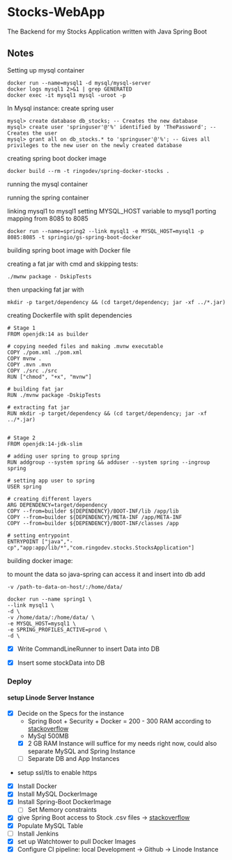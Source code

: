 # Stocks-WebApp

The Backend for my Stocks Application written with Java Spring Boot


## Notes
Setting up mysql container
```
docker run --name=mysql1 -d mysql/mysql-server
docker logs mysql1 2>&1 | grep GENERATED
docker exec -it mysql1 mysql -uroot -p
```
In Mysql instance:
create spring user
```
mysql> create database db_stocks; -- Creates the new database
mysql> create user 'springuser'@'%' identified by 'ThePassword'; -- Creates the user
mysql> grant all on db_stocks.* to 'springuser'@'%'; -- Gives all privileges to the new user on the newly created database
```

creating spring boot docker image

```
docker build --rm -t ringodev/spring-docker-stocks .
```


running the mysql container

running the spring container 

linking mysql1 to mysql1
setting MYSQL_HOST variable to mysql1
porting mapping from 8085 to 8085

```
docker run --name=spring2 --link mysql1 -e MYSQL_HOST=mysql1 -p 8085:8085 -t springio/gs-spring-boot-docker
```

building spring boot image with Docker file

creating a fat jar with cmd and skipping tests:

```
./mwnw package - DskipTests

```
then unpacking fat jar with 
```
mkdir -p target/dependency && (cd target/dependency; jar -xf ../*.jar)
```

creating Dockerfile with split dependencies

```
# Stage 1
FROM openjdk:14 as builder

# copying needed files and making .mvnw executable
COPY ./pom.xml ./pom.xml
COPY mvnw .
COPY .mvn .mvn
COPY ./src ./src
RUN ["chmod", "+x", "mvnw"]

# building fat jar
RUN ./mvnw package -DskipTests

# extracting fat jar
RUN mkdir -p target/dependency && (cd target/dependency; jar -xf ../*.jar)


# Stage 2
FROM openjdk:14-jdk-slim

# adding user spring to group spring
RUN addgroup --system spring && adduser --system spring --ingroup spring

# setting app user to spring
USER spring

# creating different layers
ARG DEPENDENCY=target/dependency
COPY --from=builder ${DEPENDENCY}/BOOT-INF/lib /app/lib
COPY --from=builder ${DEPENDENCY}/META-INF /app/META-INF
COPY --from=builder ${DEPENDENCY}/BOOT-INF/classes /app

# setting entrypoint
ENTRYPOINT ["java","-cp","app:app/lib/*","com.ringodev.stocks.StocksApplication"]

```

building docker image:

to mount the data so java-spring can access it and insert into db add

`
-v /path-to-data-on-host/:/home/data/
`
```
docker run --name spring1 \
--link mysql1 \
-d \
-v /home/data/:/home/data/ \
-e MYSQL_HOST=mysql1 \
-e SPRING_PROFILES_ACTIVE=prod \
-d \
```


* [x] Write CommandLineRunner to insert Data into DB

* [x] Insert some stockData into DB

### Deploy

#### setup Linode Server Instance

* [x] Decide on the Specs for the instance
  * Spring Boot + Security + Docker = 200 - 300 RAM according to [stackoverflow](https://bit.ly/3cJy7ai)
  * MySql 500MB
  * [x] 2 GB RAM Instance will suffice for my needs right now, could also separate MySQL and Spring Instance
  * [ ] Separate DB and App Instances

* setup ssl/tls to enable https

* [x] Install Docker
* [x] Install MySQL DockerImage
* [x] Install Spring-Boot DockerImage
  * [ ] Set Memory constraints
* [x] give Spring Boot access to Stock .csv files -> [stackoverflow](https://bit.ly/3jnzXAw)
* [x] Populate MySQL Table
* [ ] Install Jenkins
* [x] set up Watchtower to pull Docker Images
* [x] Configure CI pipeline: local Development -> Github -> Linode Instance
